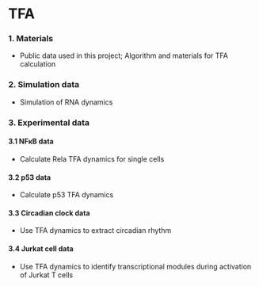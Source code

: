 # TFA
### 1. Materials
+ Public data used in this project; Algorithm and materials for TFA calculation
### 2. Simulation data
+ Simulation of RNA dynamics
### 3. Experimental data
#### 3.1 NFκB data
+ Calculate Rela TFA dynamics for single cells
#### 3.2 p53 data
+ Calculate p53 TFA dynamics
#### 3.3 Circadian clock data
+ Use TFA dynamics to extract circadian rhythm
#### 3.4 Jurkat cell data
+ Use TFA dynamics to identify transcriptional modules during activation of Jurkat T cells
